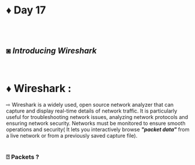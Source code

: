 # ♦ Day 17
</br>
</br>

## ◙ ***Introducing Wireshark***
 </br>
 
# ♦ Wireshark : 
   ⇨ Wireshark is a widely used, open source network analyzer that can capture and display real-time details of network traffic. It is particularly useful for troubleshooting network issues, analyzing network protocols and ensuring network security. Networks must be monitored to ensure smooth operations and security( It lets you interactively browse ***"packet data"*** from a live network or from a previously saved capture file).
   </br>
   </br>
### ⍰ Packets ?
